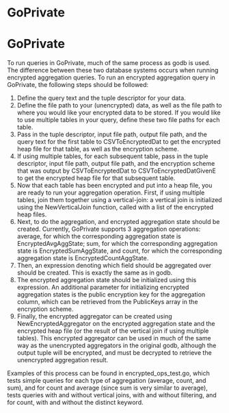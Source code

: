 # GoPrivate
# GoPrivate

To run queries in GoPrivate, much of the same process as godb is used. The difference between these
two database systems occurs when running encrypted aggregation queries. To run an encrypted aggregation
query in GoPrivate, the following steps should be followed:

1. Define the query text and the tuple descriptor for your data. 
2. Define the file path to your (unencrypted) data, as well as the file path to where you would like 
   your encrypted data to be stored. If you would like to use multiple tables in your query, define
   these two file paths for each table. 
3. Pass in the tuple descriptor, input file path, output file path, and the query text for the first
   table to CSVToEncryptedDat to get the encrypted heap file for that table, as well as the encryption
   scheme.
4. If using multiple tables, for each subsequent table, pass in the tuple descriptor, input file path, 
   output file path, and the encryption scheme that was output by CSVToEncryptedDat to CSVToEncryptedDatGivenE 
   to get the encrypted heap file for that subsequent table. 
5. Now that each table has been encrypted and put into a heap file, you are ready to run your aggregation
   operation. First, if using multiple tables, join them together using a vertical-join: a vertical join 
   is initialized using the NewVerticalJoin function, called with a list of the encrypted heap files. 
6. Next, to do the aggregation, and encrypted aggregation state should be created. Currently, GoPrivate
   supports 3 aggregation operations: average, for which the corresponding aggregation state is 
   EncryptedAvgAggState; sum, for which the corresponding aggregation state is EncryptedSumAggState, and
   count, for which the corresponding aggregation state is EncryptedCountAggState. 
7. Then, an expression denoting which field should be aggregated over should be created. This is exactly 
   the same as in godb.
8. The encrypted aggregation state should be initialized using this expression. An additional parameter
   for initializing encrypted aggregation states is the public encryption key for the aggregation column, 
   which can be retrieved from the PublicKeys array in the encryption scheme.
9. Finally, the encrypted aggregator can be created using NewEncryptedAggregator on the encrypted aggregation
   state and the encrypted heap file (or the result of the vertical join if using multiple tables). This 
   encrypted aggregator can be used in much of the same way as the unencrypted aggregators in the original
   godb, although the output tuple will be encrypted, and must be decrypted to retrieve the unencrypted
   aggregation result. 

Examples of this process can be found in encrypted_ops_test.go, which tests simple queries for each type of 
aggregation (average, count, and sum), and for count and average (since sum is very similar to average), tests 
queries with and without vertical joins, with and without filtering, and for count, with and without the distinct
keyword. 
